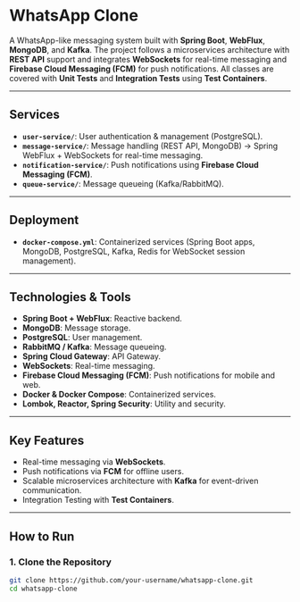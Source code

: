 # WhatsApp Clone

A WhatsApp-like messaging system built with **Spring Boot**, **WebFlux**, **MongoDB**, and **Kafka**. The project follows a microservices architecture with **REST API** support and integrates **WebSockets** for real-time messaging and **Firebase Cloud Messaging (FCM)** for push notifications. All classes are covered with **Unit Tests** and **Integration Tests** using **Test Containers**.

---

## **Services**

- **`user-service/`**: User authentication & management (PostgreSQL).  
- **`message-service/`**: Message handling (REST API, MongoDB) → Spring WebFlux + WebSockets for real-time messaging.  
- **`notification-service/`**: Push notifications using **Firebase Cloud Messaging (FCM)**.  
- **`queue-service/`**: Message queueing (Kafka/RabbitMQ).  

---

## **Deployment**

- **`docker-compose.yml`**: Containerized services (Spring Boot apps, MongoDB, PostgreSQL, Kafka, Redis for WebSocket session management).  

---

## **Technologies & Tools**

- **Spring Boot + WebFlux**: Reactive backend.  
- **MongoDB**: Message storage.  
- **PostgreSQL**: User management.  
- **RabbitMQ / Kafka**: Message queueing.  
- **Spring Cloud Gateway**: API Gateway.  
- **WebSockets**: Real-time messaging.  
- **Firebase Cloud Messaging (FCM)**: Push notifications for mobile and web.  
- **Docker & Docker Compose**: Containerized services.  
- **Lombok, Reactor, Spring Security**: Utility and security.  

---

## **Key Features**

- Real-time messaging via **WebSockets**.  
- Push notifications via **FCM** for offline users.  
- Scalable microservices architecture with **Kafka** for event-driven communication.  
- Integration Testing with **Test Containers**.  

---

## **How to Run**

### **1. Clone the Repository**
```bash
git clone https://github.com/your-username/whatsapp-clone.git
cd whatsapp-clone
